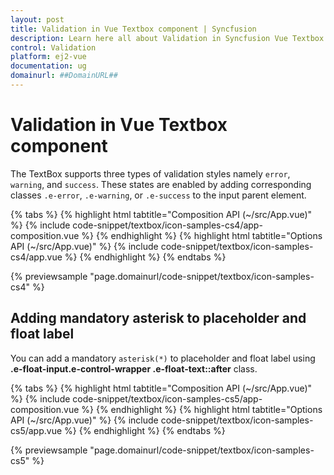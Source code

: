 ```yaml
---
layout: post
title: Validation in Vue Textbox component | Syncfusion
description: Learn here all about Validation in Syncfusion Vue Textbox component of Syncfusion Essential JS 2 and more.
control: Validation 
platform: ej2-vue
documentation: ug
domainurl: ##DomainURL##
---
```


# Validation in Vue Textbox component

The TextBox supports three types of validation styles namely `error`, `warning`, and `success`. These states are enabled by adding corresponding classes `.e-error`, `.e-warning`, or `.e-success` to the input parent element.

{% tabs %}
{% highlight html tabtitle="Composition API (~/src/App.vue)" %}
{% include code-snippet/textbox/icon-samples-cs4/app-composition.vue %}
{% endhighlight %}
{% highlight html tabtitle="Options API (~/src/App.vue)" %}
{% include code-snippet/textbox/icon-samples-cs4/app.vue %}
{% endhighlight %}
{% endtabs %}
        
{% previewsample "page.domainurl/code-snippet/textbox/icon-samples-cs4" %}

## Adding mandatory asterisk to placeholder and float label

You can add a mandatory `asterisk(*)` to placeholder and float label using <b>.e-float-input.e-control-wrapper .e-float-text::after</b> class.

{% tabs %}
{% highlight html tabtitle="Composition API (~/src/App.vue)" %}
{% include code-snippet/textbox/icon-samples-cs5/app-composition.vue %}
{% endhighlight %}
{% highlight html tabtitle="Options API (~/src/App.vue)" %}
{% include code-snippet/textbox/icon-samples-cs5/app.vue %}
{% endhighlight %}
{% endtabs %}
        
{% previewsample "page.domainurl/code-snippet/textbox/icon-samples-cs5" %}